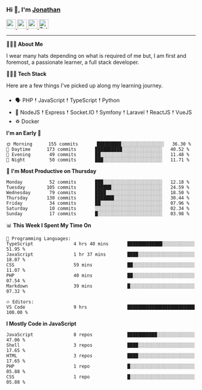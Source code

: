 ### Hi 👋, I'm [Jonathan](https://jonathan-d.ch) 

<p>
  <a href="https://www.twitter.com/redkill2108">
    <img src="https://img.shields.io/badge/twitter-%231DA1F2.svg?&style=for-the-badge&logo=twitter&logoColor=white" height=25>
  </a>
  <a href="https://www.linkedin.com/in/jdebetaz">
    <img src="https://img.shields.io/badge/linkedin-%230077B5.svg?&style=for-the-badge&logo=linkedin&logoColor=white" height=25>
  </a>
  <a href="https://www.instagram.com/jdebetaz/">
    <img src="https://img.shields.io/badge/instagram-%23E4405F.svg?&style=for-the-badge&logo=instagram&logoColor=white" height=25>
  </a>
  <a href="https://wakatime.com/@5c95ead1-71ee-4ecc-9a32-6c2b293dd432">
    <img src="https://wakatime.com/badge/user/5c95ead1-71ee-4ecc-9a32-6c2b293dd432.svg?style=for-the-badge" height=25 alt="Total time coded since Aug 23 2019" />
  </a>
</p>

-------

**🙋🏻‍♂️ About Me** 

<p>I wear many hats depending on what is required of me but, I am first and foremost, a passionate learner, a full stack developer.</p>

**👨🏻‍💻 Tech Stack** 

<p>Here are a few things I've picked up along my learning journey.</p>

- 🗣 PHP 𒑰 JavaScript 𒑰 TypeScript 𒑰 Python
- 🎒 NodeJS 𒑰 Express 𒑰 Socket.IO 𒑰 Symfony 𒑰 Laravel 𒑰 ReactJS 𒑰 VueJS
- ♽ Docker

<!--START_SECTION:waka-->
**I'm an Early 🐤** 

```text
🌞 Morning      155 commits       █████████░░░░░░░░░░░░░░░░   36.30 % 
🌆 Daytime      173 commits       ██████████░░░░░░░░░░░░░░░   40.52 % 
🌃 Evening       49 commits       ██░░░░░░░░░░░░░░░░░░░░░░░   11.48 % 
🌙 Night         50 commits       ███░░░░░░░░░░░░░░░░░░░░░░   11.71 % 

```
📅 **I'm Most Productive on Thursday** 

```text
Monday          52 commits       ███░░░░░░░░░░░░░░░░░░░░░░   12.18 % 
Tuesday        105 commits       ██████░░░░░░░░░░░░░░░░░░░   24.59 % 
Wednesday       79 commits       ████░░░░░░░░░░░░░░░░░░░░░   18.50 % 
Thursday       130 commits       ███████░░░░░░░░░░░░░░░░░░   30.44 % 
Friday          34 commits       ██░░░░░░░░░░░░░░░░░░░░░░░   07.96 % 
Saturday        10 commits       ░░░░░░░░░░░░░░░░░░░░░░░░░   02.34 % 
Sunday          17 commits       █░░░░░░░░░░░░░░░░░░░░░░░░   03.98 % 

```


📊 **This Week I Spent My Time On** 

```text
💬 Programming Languages: 
TypeScript               4 hrs 40 mins       █████████████░░░░░░░░░░░░   51.95 % 
JavaScript               1 hr 37 mins        ████░░░░░░░░░░░░░░░░░░░░░   18.07 % 
CSS                      59 mins             ██░░░░░░░░░░░░░░░░░░░░░░░   11.07 % 
PHP                      40 mins             ██░░░░░░░░░░░░░░░░░░░░░░░   07.54 % 
Markdown                 39 mins             █░░░░░░░░░░░░░░░░░░░░░░░░   07.32 % 

🔥 Editors: 
VS Code                  9 hrs               █████████████████████████   100.00 % 

```

**I Mostly Code in JavaScript** 

```text
JavaScript               8 repos             ███████████░░░░░░░░░░░░░░   47.06 % 
Shell                    3 repos             ████░░░░░░░░░░░░░░░░░░░░░   17.65 % 
HTML                     3 repos             ████░░░░░░░░░░░░░░░░░░░░░   17.65 % 
PHP                      1 repo              █░░░░░░░░░░░░░░░░░░░░░░░░   05.88 % 
CSS                      1 repo              █░░░░░░░░░░░░░░░░░░░░░░░░   05.88 % 

```



<!--END_SECTION:waka-->
